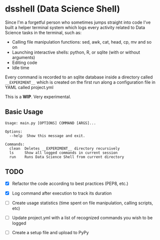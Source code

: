 # dsshell (Data Science Shell)

Since I'm a forgetful person who sometimes jumps straight into code I've built a helper terminal system which logs every activity related to Data Science tasks in the terminal, such as:

* Calling file manipulation functions: sed, awk, cat, head, cp, mv and so on
* Launching interactive shells: python, R, or sqlite (with or without arguments)
* Editing code
* Idle time

Every command is recorded to an sqlite database inside a directory called `__EXPERIMENT__` which is created on the first run along a configuration file in YAML called project.yml

This is a **WIP**. Very experimental.

## Basic Usage

```
Usage: main.py [OPTIONS] COMMAND [ARGS]...            
                                                      
Options:                                              
  --help  Show this message and exit.                 
                                                      
Commands:                                             
  clean  Deletes __EXPERIMENT__ directory recursively 
  ls     Show all logged commands in current session  
  run    Runs Data Science Shell from current directory
```

## TODO

- [x] Refactor the code according to best practices (PEP8, etc.)
- [x] Log command after execution to track its duration
- [ ] Create usage statistics (time spent on file manipulation, calling scripts, etc)
- [ ] Update project.yml with a list of recognized commands you wish to be logged
- [ ] Create a setup file and upload to PyPy

